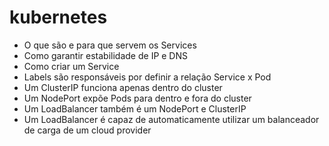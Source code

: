 # kubernetes

* O que são e para que servem os Services
* Como garantir estabilidade de IP e DNS
* Como criar um Service
* Labels são responsáveis por definir a relação Service x Pod
* Um ClusterIP funciona apenas dentro do cluster
* Um NodePort expõe Pods para dentro e fora do cluster
* Um LoadBalancer também é um NodePort e ClusterIP
* Um LoadBalancer é capaz de automaticamente utilizar um balanceador de carga de um cloud provider
